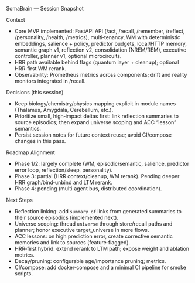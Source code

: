 SomaBrain — Session Snapshot

Context
- Core MVP implemented: FastAPI API (/act, /recall, /remember, /reflect, /personality, /health, /metrics), multi‑tenancy, WM with deterministic embeddings, salience + policy, predictor budgets, local/HTTP memory, semantic graph v1, reflection v2, consolidation (NREM/REM), executive controller, planner v1, optional microcircuits.
- HRR path available behind flags (quantum layer + cleanup); optional HRR‑first WM rerank.
- Observability: Prometheus metrics across components; drift and reality monitors integrated in /recall.

Decisions (this session)
- Keep biology/chemistry/physics mapping explicit in module names (Thalamus, Amygdala, Cerebellum, etc.).
- Prioritize small, high‑impact deltas first: link reflection summaries to source episodics; then expand universe scoping and ACC “lesson” semantics.
- Persist session notes for future context reuse; avoid CI/compose changes in this pass.

Roadmap Alignment
- Phase 1/2: largely complete (WM, episodic/semantic, salience, predictor error loop, reflection/sleep, personality).
- Phase 3: partial (HRR context/cleanup, WM rerank). Pending deeper HRR graph/bind‑unbind and LTM rerank.
- Phase 4: pending (multi‑agent bus, distributed coordination).

Next Steps
- Reflection linking: add `summary_of` links from generated summaries to their source episodics (implemented next).
- Universe scoping: thread `universe` through store/recall paths and planner; honor executive target_universe in more flows.
- ACC lessons: on high prediction error, create corrective semantic memories and link to sources (feature‑flagged).
- HRR‑first hybrid: extend rerank to LTM path; expose weight and ablation metrics.
- Decay/pruning: configurable age/importance pruning; metrics.
- CI/compose: add docker‑compose and a minimal CI pipeline for smoke scripts.

